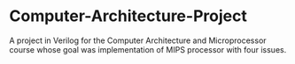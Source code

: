 # Computer-Architecture-Project
A project in Verilog for the Computer Architecture and Microprocessor course whose goal was implementation of MIPS processor with four issues.
